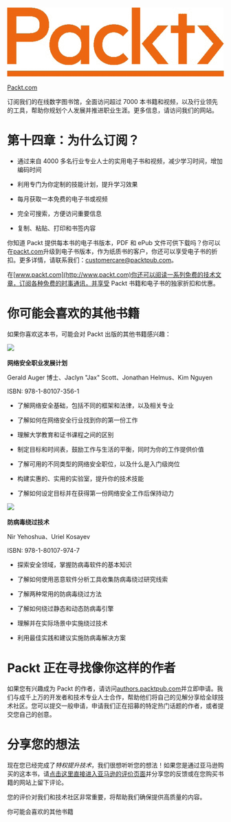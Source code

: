 ![](img/Image86860.jpg)

[Packt.com](http://Packt.com)

订阅我们的在线数字图书馆，全面访问超过 7000 本书籍和视频，以及行业领先的工具，帮助你规划个人发展并推进职业生涯。更多信息，请访问我们的网站。

# 第十四章：为什么订阅？

+   通过来自 4000 多名行业专业人士的实用电子书和视频，减少学习时间，增加编码时间

+   利用专门为你定制的技能计划，提升学习效果

+   每月获取一本免费的电子书或视频

+   完全可搜索，方便访问重要信息

+   复制、粘贴、打印和书签内容

你知道 Packt 提供每本书的电子书版本，PDF 和 ePub 文件可供下载吗？你可以在[packt.com](http://packt.com)升级到电子书版本，作为纸质书的客户，你还可以享受电子书的折扣。更多详情，请联系我们：customercare@packtpub.com。

在[www.packt.com](http://www.packt.com)你还可以阅读一系列免费的技术文章，订阅各种免费的时事通讯，并享受 Packt 书籍和电子书的独家折扣和优惠。

# 你可能会喜欢的其他书籍

如果你喜欢这本书，可能会对 Packt 出版的其他书籍感兴趣：

![](https://packt.link/9781801073561)

**网络安全职业发展计划**

Gerald Auger 博士、Jaclyn "Jax" Scott、Jonathan Helmus、Kim Nguyen

ISBN: 978-1-80107-356-1

+   了解网络安全基础，包括不同的框架和法律，以及相关专业

+   了解如何在网络安全行业找到你的第一份工作

+   理解大学教育和证书课程之间的区别

+   制定目标和时间表，鼓励工作与生活的平衡，同时为你的工作提供价值

+   了解可用的不同类型的网络安全职位，以及什么是入门级岗位

+   构建实惠的、实用的实验室，提升你的技术技能

+   了解如何设定目标并在获得第一份网络安全工作后保持动力

![](https://packt.link/9781801079747)

**防病毒绕过技术**

Nir Yehoshua、Uriel Kosayev

ISBN: 978-1-80107-974-7

+   探索安全领域，掌握防病毒软件的基本知识

+   了解如何使用恶意软件分析工具收集防病毒绕过研究线索

+   了解两种常用的防病毒绕过方法

+   了解如何绕过静态和动态防病毒引擎

+   理解并在实际场景中实施绕过技术

+   利用最佳实践和建议实施防病毒解决方案

# Packt 正在寻找像你这样的作者

如果您有兴趣成为 Packt 的作者，请访问[authors.packtpub.com](http://authors.packtpub.com)并立即申请。我们与成千上万的开发者和技术专业人士合作，帮助他们将自己的见解分享给全球技术社区。您可以提交一般申请，申请我们正在招募的特定热门话题的作者，或者提交您自己的创意。

# 分享您的想法

现在您已经完成了*特权提升技术*，我们很想听听您的想法！如果您是通过亚马逊购买的这本书，请[点击这里直接进入亚马逊的评价页面](https://packt.link/r/1801078874)并分享您的反馈或在您购买书籍的网站上留下评论。

您的评价对我们和技术社区非常重要，将帮助我们确保提供高质量的内容。

你可能会喜欢的其他书籍
